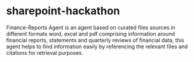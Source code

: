 # sharepoint-hackathon
Finance-Reports Agent is an agent based on curated files sources in different formats word, excel and pdf comprising information around financial reports, statements and quarterly reviews of financial data, this agent helps to find information easily by referencing the relevant files and citations for retrieval purposes.
